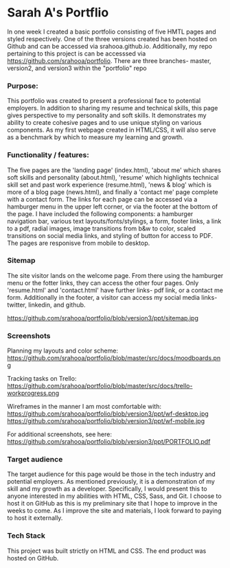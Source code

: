 # Sarah A's Portflio

In one week I created a basic portfolio consisting of five HMTL pages and styled respectively. One of the three versions created has been hosted on Github and can be accessed via srahooa.github.io. Additionally, my repo pertaining to this project is can be accesssed via https://github.com/srahooa/portfolio. There are three branches- master, version2, and version3 within the "portfolio" repo

### Purpose: 
This portfolio was created to present a professional face to potential employers. In addition to sharing my resume and technical skills, this page gives perspective to my personality and soft skills. It demonstrates my ability to create cohesive pages and to use unique styling on various components. As my first webpage created in HTML/CSS, it will also serve as a benchmark by which to measure my learning and growth.

### Functionality / features:
The five pages are the 'landing page' (index.html), 'about me' which shares soft skills and personality (about.html), 'resume' which highlights technical skill set and past work experience (resume.html), 'news & blog' which is more of a blog page (news.html), and finally a 'contact me' page complete with a contact form. The links for each page can be accessed via a hamburger menu in the upper left corner, or via the footer at the bottom of the page. I have included the following components: a hamburger navigation bar, various text layouts/fonts/stylings, a form, footer links, a link to a pdf, radial images, image transitions from b&w to color, scaled transitions on social media links, and styling of button for access to PDF. The pages are responisve from mobile to desktop.

### Sitemap
The site visitor lands on the welcome page. From there using the hamburger menu or the fotter links, they can access the other four pages. Only 'resume.html' and 'contact.html' have further links- pdf link, or a contact me form. Additionally in the footer, a visitor can access my social media links- twitter, linkedin, and github. 

https://github.com/srahooa/portfolio/blob/version3/ppt/sitemap.jpg

### Screenshots
Planning my layouts and color scheme: 
https://github.com/srahooa/portfolio/blob/master/src/docs/moodboards.png

Tracking tasks on Trello:
https://github.com/srahooa/portfolio/blob/master/src/docs/trello-workprogress.png

Wireframes in the manner I am most comfortable with: 
https://github.com/srahooa/portfolio/blob/version3/ppt/wf-desktop.jpg
https://github.com/srahooa/portfolio/blob/version3/ppt/wf-mobile.jpg

For additional screenshots, see here:
https://github.com/srahooa/portfolio/blob/version3/ppt/PORTFOLIO.pdf

### Target audience
The target audience for this page would be those in the tech industry and potential employers. As mentioned previously, it is a demonstration of my skill and my growth as a developer. Specifically, I would present this to anyone interested in my abilities with HTML, CSS, Sass, and Git. I choose to host it on GitHub as this is my preliminary site that I hope to improve in the weeks to come. As I improve the site and materials, I look forward to paying to host it externally.  

### Tech Stack
This project was built strictly on HTML and CSS. The end product was hosted on GitHub. 

